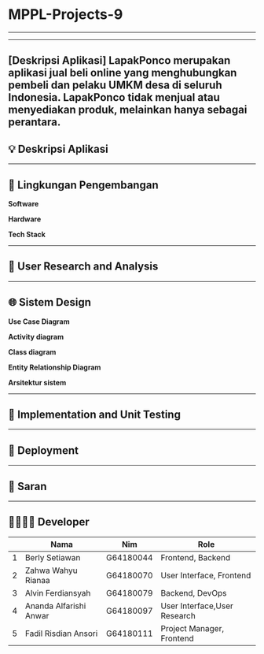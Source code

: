 # MPPL-Projects-9
---

---
[Deskripsi Aplikasi]
LapakPonco merupakan aplikasi jual beli online yang menghubungkan pembeli dan pelaku UMKM desa di seluruh Indonesia. LapakPonco tidak menjual atau menyediakan produk, melainkan hanya sebagai perantara. 
---

## 💡 Deskripsi Aplikasi

---

## 🚧 Lingkungan Pengembangan

__Software__

__Hardware__

__Tech Stack__

---

## 🙋 User Research and Analysis

---

## 🌐 Sistem Design

**Use Case Diagram** 

 **Activity diagram** 

 **Class diagram**

 **Entity Relationship Diagram** 

 **Arsitektur sistem** 
 
---

## 👾 Implementation and Unit Testing

---


## 🚀 Deployment

---

## 💬 Saran

---

## 👨‍👩‍👦‍👦 Developer
<table>
    <thead>
        <tr>
            <th></th>
            <th>Nama</th>
            <th>Nim</th>
            <th>Role</th>
        </tr>
    </thead>
    <tbody>
        <tr>
            <td>1</td>
            <td>Berly Setiawan</td>
            <td>G64180044</td>
            <td>Frontend, Backend</td>
        </tr>
        <tr>
            <td>2</td>
            <td>Zahwa Wahyu Rianaa</td>
            <td>G64180070</td>
            <td>User Interface, Frontend</td>
        </tr>
        <tr>
            <td>3</td>
            <td>Alvin Ferdiansyah</td>
            <td>G64180079</td>
            <td>Backend, DevOps</td>
        </tr>
        <tr>
            <td>4</td>
            <td>Ananda Alfarishi Anwar</td>
            <td>G64180097</td>
            <td>User Interface,User Research</td>
        </tr>
        <tr>
            <td>5</td>
            <td>Fadil Risdian Ansori</td>
            <td>G64180111</td>
            <td>Project Manager, Frontend</td>
        </tr>
    </tbody>
</table>
